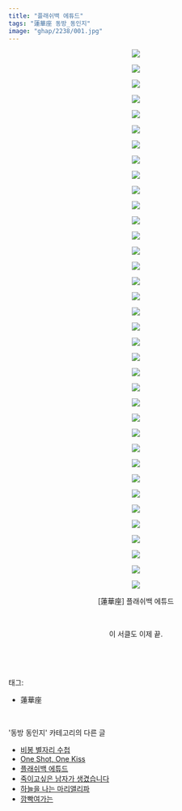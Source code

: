 ```yaml
---
title: "플래쉬백 에튜드"
tags: "蓮華座 동방_동인지"
image: "ghap/2238/001.jpg"
---
```

<div class="article">
<p style="text-align: center; clear: none; float: none;"><img src="{{ site.nasurl }}/ghap/2238/001.jpg"/></p>
<p style="text-align: center; clear: none; float: none;"><img src="{{ site.nasurl }}/ghap/2238/002.jpg"/></p>
<p style="text-align: center; clear: none; float: none;"><img src="{{ site.nasurl }}/ghap/2238/003.jpg"/></p>
<p style="text-align: center; clear: none; float: none;"><img src="{{ site.nasurl }}/ghap/2238/004.jpg"/></p>
<p style="text-align: center; clear: none; float: none;"><img src="{{ site.nasurl }}/ghap/2238/005.jpg"/></p>
<p style="text-align: center; clear: none; float: none;"><img src="{{ site.nasurl }}/ghap/2238/006.jpg"/></p>
<p style="text-align: center; clear: none; float: none;"><img src="{{ site.nasurl }}/ghap/2238/007.jpg"/></p>
<p style="text-align: center; clear: none; float: none;"><img src="{{ site.nasurl }}/ghap/2238/008.jpg"/></p>
<p style="text-align: center; clear: none; float: none;"><img src="{{ site.nasurl }}/ghap/2238/009.jpg"/></p>
<p style="text-align: center; clear: none; float: none;"><img src="{{ site.nasurl }}/ghap/2238/010.jpg"/></p>
<p style="text-align: center; clear: none; float: none;"><img src="{{ site.nasurl }}/ghap/2238/011.jpg"/></p>
<p style="text-align: center; clear: none; float: none;"><img src="{{ site.nasurl }}/ghap/2238/012.jpg"/></p>
<p style="text-align: center; clear: none; float: none;"><img src="{{ site.nasurl }}/ghap/2238/013.jpg"/></p>
<p style="text-align: center; clear: none; float: none;"><img src="{{ site.nasurl }}/ghap/2238/014.jpg"/></p>
<p style="text-align: center; clear: none; float: none;"><img src="{{ site.nasurl }}/ghap/2238/015.jpg"/></p>
<p style="text-align: center; clear: none; float: none;"><img src="{{ site.nasurl }}/ghap/2238/016.jpg"/></p>
<p style="text-align: center; clear: none; float: none;"><img src="{{ site.nasurl }}/ghap/2238/017.jpg"/></p>
<p style="text-align: center; clear: none; float: none;"><img src="{{ site.nasurl }}/ghap/2238/018.jpg"/></p>
<p style="text-align: center; clear: none; float: none;"><img src="{{ site.nasurl }}/ghap/2238/019.jpg"/></p>
<p style="text-align: center; clear: none; float: none;"><img src="{{ site.nasurl }}/ghap/2238/020.jpg"/></p>
<p style="text-align: center; clear: none; float: none;"><img src="{{ site.nasurl }}/ghap/2238/021.jpg"/></p>
<p style="text-align: center; clear: none; float: none;"><img src="{{ site.nasurl }}/ghap/2238/022.jpg"/></p>
<p style="text-align: center; clear: none; float: none;"><img src="{{ site.nasurl }}/ghap/2238/023.jpg"/></p>
<p style="text-align: center; clear: none; float: none;"><img src="{{ site.nasurl }}/ghap/2238/024.jpg"/></p>
<p style="text-align: center; clear: none; float: none;"><img src="{{ site.nasurl }}/ghap/2238/025.jpg"/></p>
<p style="text-align: center; clear: none; float: none;"><img src="{{ site.nasurl }}/ghap/2238/026.jpg"/></p>
<p style="text-align: center; clear: none; float: none;"><img src="{{ site.nasurl }}/ghap/2238/027.jpg"/></p>
<p style="text-align: center; clear: none; float: none;"><img src="{{ site.nasurl }}/ghap/2238/028.jpg"/></p>
<p style="text-align: center; clear: none; float: none;"><img src="{{ site.nasurl }}/ghap/2238/029.jpg"/></p>
<p style="text-align: center; clear: none; float: none;"><img src="{{ site.nasurl }}/ghap/2238/030.jpg"/></p>
<p style="text-align: center; clear: none; float: none;"><img src="{{ site.nasurl }}/ghap/2238/031.jpg"/></p>
<p style="text-align: center; clear: none; float: none;"><img src="{{ site.nasurl }}/ghap/2238/032.jpg"/></p>
<p style="text-align: center; clear: none; float: none;"><img src="{{ site.nasurl }}/ghap/2238/033.jpg"/></p>
<p style="text-align: center; clear: none; float: none;"><img src="{{ site.nasurl }}/ghap/2238/034.jpg"/></p>
<p style="text-align: center; clear: none; float: none;"><img src="{{ site.nasurl }}/ghap/2238/035.jpg"/></p>
<p style="text-align: center; clear: none; float: none;"><img src="{{ site.nasurl }}/ghap/2238/036.jpg"/></p>
<p style="text-align: center; clear: none; float: none;">[蓮華座] 플래쉬백 에튜드</p>
<p style="text-align: center; clear: none; float: none;"><br/></p>
<p style="text-align: center; clear: none; float: none;">이 서클도 이제 끝.</p>
<p><br/></p>
</div><br/>
<div class="tagTrail">
<p>태그: </p>
<ul>
<li>蓮華座</li>
</ul>
</div><br/>
<div class="another">
<p>'동방 동인지' 카테고리의 다른 글</p>
<ul>
<li><a href="/2016-09-20-ghap_2240">비봉 별자리 수첩</a></li>
<li><a href="/2016-09-20-ghap_2239">One Shot, One Kiss</a></li>
<li><a href="/2016-09-20-ghap_2238">플래쉬백 에튜드</a></li>
<li><a href="/2016-09-20-ghap_2236">죽이고싶은 남자가 생겼습니다</a></li>
<li><a href="/2016-09-20-ghap_2235">하늘을 나는 마리앨리파</a></li>
<li><a href="/2016-09-19-ghap_2234">깜빡여가는</a></li>
</ul>
</div><br/>
<div class="cb_module cb_fluid">
<div class="cb_wrt cb_profile">
</div><!-- commentList close -->
</div><br/>
